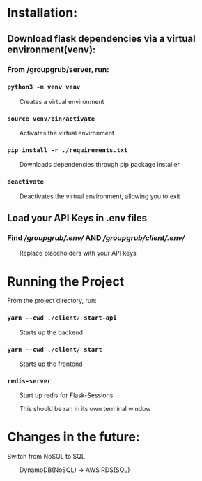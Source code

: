 # Installation:

## Download flask dependencies via a virtual environment(venv):

### **From /groupgrub/server, run:**

### `python3 -m venv venv`

&emsp;&emsp;Creates a virtual environment

### `source venv/bin/activate`

&emsp;&emsp;Activates the virtual environment

### `pip install -r ./requirements.txt`

&emsp;&emsp;Downloads dependencies through pip package installer

### `deactivate`

&emsp;&emsp;Deactivates the virtual environment, allowing you to exit

## Load your API Keys in .env files

### Find ***/groupgrub/.env/*** AND ***/groupgrub/client/.env/***

&emsp;&emsp;Replace placeholders with your API keys

# Running the Project

From the project directory, run:

### `yarn --cwd ./client/ start-api`

&emsp;&emsp;Starts up the backend

### `yarn --cwd ./client/ start`

&emsp;&emsp;Starts up the frontend

### `redis-server`

&emsp;&emsp;Start up redis for Flask-Sessions

&emsp;&emsp;This should be ran in its own terminal window

# Changes in the future:
Switch from NoSQL to SQL

&emsp;&emsp;DynamoDB(NoSQL) -> AWS RDS(SQL)

